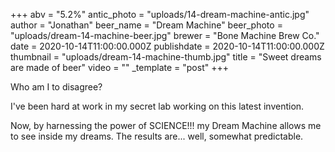 +++
abv = "5.2%"
antic_photo = "uploads/14-dream-machine-antic.jpg"
author = "Jonathan"
beer_name = "Dream Machine"
beer_photo = "uploads/dream-14-machine-beer.jpg"
brewer = "Bone Machine Brew Co."
date = 2020-10-14T11:00:00.000Z
publishdate = 2020-10-14T11:00:00.000Z
thumbnail = "uploads/dream-14-machine-thumb.jpg"
title = "Sweet dreams are made of beer"
video = ""
_template = "post"
+++

Who am I to disagree?

I've been hard at work in my secret lab working on this latest invention.

Now, by harnessing the power of SCIENCE!!! my Dream Machine allows me to see inside my dreams. The results are... well, somewhat predictable.

